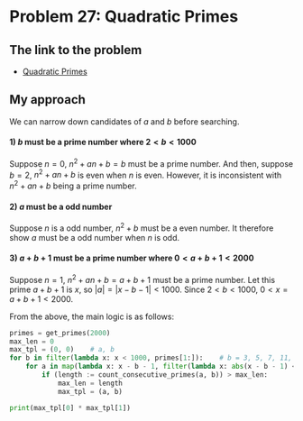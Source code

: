 # Problem 27: Quadratic Primes

## The link to the problem

- [Quadratic Primes](https://projecteuler.net/problem=27)

## My approach

We can narrow down candidates of $a$ and $b$ before searching.

#### 1) $b$ must be a prime number where $2 < b < 1000$

Suppose $n = 0$, $n^2 + an + b = b$ must be a prime number.
And then, suppose $b=2$, $n^2 + an + b$ is even when $n$ is even.
However, it is inconsistent with $n^2 + an + b$ being a prime number.

#### 2) $a$ must be a odd number

Suppose $n$ is a odd number, $n^2 + b$ must be a even number.
It therefore show $a$ must be a odd number when $n$ is odd.

#### 3) $a + b + 1$ must be a prime number where $0 < a + b + 1 < 2000$

Suppose $n = 1$, $n^2 + an + b = a + b + 1$ must be a prime number.
Let this prime $a + b + 1$ is $x$, so $|a| = |x - b - 1| < 1000$.
Since $2 < b < 1000$, $0 < x = a + b + 1< 2000$.

From the above, the main logic is as follows:

```Python
primes = get_primes(2000)
max_len = 0
max_tpl = (0, 0)    # a, b
for b in filter(lambda x: x < 1000, primes[1:]):    # b = 3, 5, 7, 11, ..., 991, 997
    for a in map(lambda x: x - b - 1, filter(lambda x: abs(x - b - 1) < 1000, primes)):
        if (length := count_consecutive_primes(a, b)) > max_len:
            max_len = length
            max_tpl = (a, b)

print(max_tpl[0] * max_tpl[1])
```

